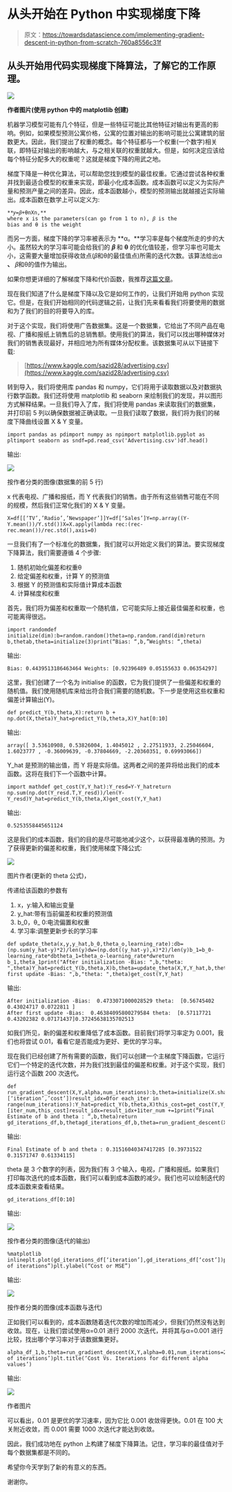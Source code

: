 # 从头开始在 Python 中实现梯度下降

> 原文：<https://towardsdatascience.com/implementing-gradient-descent-in-python-from-scratch-760a8556c31f>

## 从头开始用代码实现梯度下降算法，了解它的工作原理。

![](img/58c9e8aaac3d4e402ea9bb79f3bdba7d.png)

**作者图片(使用 python 中的 matplotlib 创建)**

机器学习模型可能有几个特征，但是一些特征可能比其他特征对输出有更高的影响。例如，如果模型预测公寓价格，公寓的位置对输出的影响可能比公寓建筑的层数更大。因此，我们提出了权重的概念。每个特征都与一个权重(一个数字)相关联，即特征对输出的影响越大，与之相关联的权重就越大。但是，如何决定应该给每个特征分配多大的权重呢？这就是梯度下降的用武之地。

梯度下降是一种优化算法，可以帮助您找到模型的最佳权重。它通过尝试各种权重并找到最适合模型的权重来实现，即最小化成本函数。成本函数可以定义为实际产量和预测产量之间的差异。因此，成本函数越小，模型的预测输出就越接近实际输出。成本函数在数学上可以定义为:

```
**𝑦=𝛽+θnXn,** 
where x is the parameters(can go from 1 to n), 𝛽 is the             bias and θ is the weight
```

而另一方面，梯度下降的学习率被表示为 **α。**学习率是每个梯度所走的步的大小。虽然较大的学习率可能会给我们的 **𝛽** 和 **θ** 的优化值较差，但学习率也可能太小，这需要大量增加获得收敛点(𝛽和θ的最佳值点)所需的迭代次数。该算法给出α **、** 𝛽和θ的值作为输出。

如果你想更详细的了解梯度下降和代价函数，我推荐[这篇文章](/machine-leaning-cost-function-and-gradient-descend-75821535b2ef)。

现在我们知道了什么是梯度下降以及它是如何工作的，让我们开始用 python 实现它。但是，在我们开始相同的代码逻辑之前，让我们先来看看我们将要使用的数据和为了我们的目的将要导入的库。

对于这个实现，我们将使用广告数据集。这是一个数据集，它给出了不同产品在电视、广播和报纸上销售后的总销售额。使用我们的算法，我们可以找出哪种媒体对我们的销售表现最好，并相应地为所有媒体分配权重。该数据集可从以下链接下载:

> [https://www.kaggle.com/sazid28/advertising.csv](https://www.kaggle.com/sazid28/advertising.csv)

转到导入，我们将使用库 pandas 和 numpy，它们将用于读取数据以及对数据执行数学函数。我们还将使用 matplotlib 和 seaborn 来绘制我们的发现，并以图形方式解释结果。一旦我们导入了库，我们将使用 pandas 来读取我们的数据集，并打印前 5 列以确保数据被正确读取。一旦我们读取了数据，我们将为我们的梯度下降曲线设置 X & Y 变量。

```
import pandas as pdimport numpy as npimport matplotlib.pyplot as pltimport seaborn as sndf=pd.read_csv('Advertising.csv')df.head()
```

输出:

![](img/955e36e643966b3604dcea7f11e9a9f4.png)

按作者分类的图像(数据集的前 5 行)

x 代表电视、广播和报纸，而 Y 代表我们的销售。由于所有这些销售可能在不同的规模，然后我们正常化我们的 X & Y 变量。

```
X=df[[‘TV’,’Radio’,’Newspaper’]]Y=df[‘Sales’]Y=np.array((Y-Y.mean())/Y.std())X=X.apply(lambda rec:(rec-rec.mean())/rec.std(),axis=0)
```

一旦我们有了一个标准化的数据集，我们就可以开始定义我们的算法。要实现梯度下降算法，我们需要遵循 4 个步骤:

1.  随机初始化偏差和权重θ
2.  给定偏差和权重，计算 Y 的预测值
3.  根据 Y 的预测值和实际值计算成本函数
4.  计算梯度和权重

首先，我们将为偏差和权重取一个随机值，它可能实际上接近最佳偏差和权重，也可能离得很远。

```
import randomdef initialize(dim):b=random.random()theta=np.random.rand(dim)return b,thetab,theta=initialize(3)print(“Bias: “,b,”Weights: “,theta)
```

输出:

```
Bias: 0.4439513186463464 Weights: [0.92396489 0.05155633 0.06354297]
```

这里，我们创建了一个名为 initialise 的函数，它为我们提供了一些偏差和权重的随机值。我们使用随机库来给出符合我们需要的随机数。下一步是使用这些权重和偏差计算输出(Y)。

```
def predict_Y(b,theta,X):return b + np.dot(X,theta)Y_hat=predict_Y(b,theta,X)Y_hat[0:10]
```

输出:

```
array([ 3.53610908, 0.53826004, 1.4045012 , 2.27511933, 2.25046604, 1.6023777 , -0.36009639, -0.37804669, -2.20360351, 0.69993066])
```

Y_hat 是预测的输出值，而 Y 将是实际值。这两者之间的差异将给出我们的成本函数。这将在我们下一个函数中计算。

```
import mathdef get_cost(Y,Y_hat):Y_resd=Y-Y_hatreturn np.sum(np.dot(Y_resd.T,Y_resd))/len(Y-Y_resd)Y_hat=predict_Y(b,theta,X)get_cost(Y,Y_hat)
```

输出:

```
0.5253558445651124
```

这是我们的成本函数，我们的目的是尽可能地减少这个，以获得最准确的预测。为了获得更新的偏差和权重，我们使用梯度下降公式:

![](img/ecfdc38ef0edeac651b8e753373052f7.png)

图片作者(更新的 theta 公式)，

传递给该函数的参数有

1.  x，y:输入和输出变量
2.  y_hat:带有当前偏差和权重的预测值
3.  b_0，θ_ 0:电流偏置和权重
4.  学习率:调整更新步长的学习率

```
def update_theta(x,y,y_hat,b_0,theta_o,learning_rate):db=(np.sum(y_hat-y)*2)/len(y)dw=(np.dot((y_hat-y),x)*2)/len(y)b_1=b_0-learning_rate*dbtheta_1=theta_o-learning_rate*dwreturn b_1,theta_1print("After initialization -Bias: ",b,"theta: ",theta)Y_hat=predict_Y(b,theta,X)b,theta=update_theta(X,Y,Y_hat,b,theta,0.01)print("After first update -Bias: ",b,"theta: ",theta)get_cost(Y,Y_hat)
```

输出:

```
After initialization -Bias:  0.4733071000028529 theta:  [0.56745402 0.43024717 0.0722811 ]
After first update -Bias:  0.46384095800279584 theta:  [0.57117721 0.43202382 0.07171437]0.37245638135702513
```

如我们所见，新的偏差和权重降低了成本函数。目前我们将学习率定为 0.001，我们也将尝试 0.01，看看它是否能成为更好、更优的学习率。

现在我们已经创建了所有需要的函数，我们可以创建一个主梯度下降函数，它运行它们一个特定的迭代次数，并为我们找到最佳的偏差和权重。对于这个实现，我们运行这个函数 200 次迭代。

```
def run_gradient_descent(X,Y,alpha,num_iterations):b,theta=initialize(X.shape[1])iter_num=0gd_iterations_df=pd.DataFrame(columns=[‘iteration’,’cost’])result_idx=0for each_iter in range(num_iterations):Y_hat=predict_Y(b,theta,X)this_cost=get_cost(Y,Y_hat)prev_b=bprev_theta=thetab,theta=update_theta(X,Y,Y_hat,prev_b,prev_theta,alpha)if(iter_num%10==0):gd_iterations_df.loc[result_idx]=[iter_num,this_cost]result_idx=result_idx+1iter_num +=1print(“Final Estimate of b and theta : “,b,theta)return gd_iterations_df,b,thetagd_iterations_df,b,theta=run_gradient_descent(X,Y,alpha=0.001,num_iterations=200)
```

输出:

```
Final Estimate of b and theta : 0.31516040347417285 [0.39731522 0.31571747 0.61334115]
```

theta 是 3 个数字的列表，因为我们有 3 个输入，电视，广播和报纸。如果我们打印每次迭代的成本函数，我们可以看到成本函数的减少。我们也可以绘制迭代的成本函数来查看结果。

```
gd_iterations_df[0:10]
```

输出:

![](img/ffa9b315f4c9256a59887873d619f380.png)

按作者分类的图像(迭代的输出)

```
%matplotlib inlineplt.plot(gd_iterations_df[‘iteration’],gd_iterations_df[‘cost’])plt.xlabel(“Number of iterations”)plt.ylabel(“Cost or MSE”)
```

输出:

![](img/b62cf3d74c1daa806046e7ef415628ad.png)

按作者分类的图像(成本函数与迭代)

正如我们可以看到的，成本函数随着迭代次数的增加而减少，但我们仍然没有达到收敛。现在，让我们尝试使用α=0.01 进行 2000 次迭代，并将其与α=0.001 进行比较，找出哪个学习率对于该数据集更好。

```
alpha_df_1,b,theta=run_gradient_descent(X,Y,alpha=0.01,num_iterations=2000)alpha_df_2,b,theta=run_gradient_descent(X,Y,alpha=0.001,num_iterations=2000)plt.plot(alpha_df_1[‘iteration’],alpha_df_1[‘cost’],label=”alpha=0.01")plt.plot(alpha_df_2[‘iteration’],alpha_df_2[‘cost’],label=”alpha=0.001")plt.legend()plt.ylabel(‘cost’)plt.xlabel(‘Number of iterations’)plt.title(‘Cost Vs. Iterations for different alpha values’)
```

输出:

![](img/9fa15589b088b4ad7a9594269a74b091.png)

作者图片

可以看出，0.01 是更优的学习速率，因为它比 0.001 收敛得更快。0.01 在 100 大关附近收敛，而 0.001 需要 1000 次迭代才能达到收敛。

因此，我们成功地在 python 上构建了梯度下降算法。记住，学习率的最佳值对于每个数据集都是不同的。

希望你今天学到了新的有意义的东西。

谢谢你。